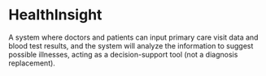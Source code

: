 # HealthInsight
A system where doctors and patients can input primary care visit data and blood test results, and the system will analyze the information to suggest possible illnesses, acting as a decision-support tool (not a diagnosis replacement).

